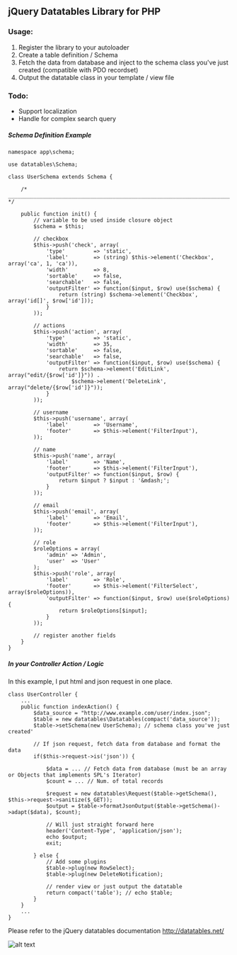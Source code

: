 ## jQuery Datatables Library for PHP

### Usage:
1. Register the library to your autoloader
2. Create a table definition / Schema
3. Fetch the data from database and inject to the schema class you've just created (compatible with PDO recordset)
4. Output the datatable class in your template / view file

### Todo:
- Support localization
- Handle for complex search query

##### Schema Definition Example
~~~
namespace app\schema;

use datatables\Schema;

class UserSchema extends Schema {
    
    /* ______________________________________________________________________ */
    
    public function init() {
        // variable to be used inside closure object
        $schema = $this;
        
        // checkbox
        $this->push('check', array(
            'type'         => 'static',
            'label'        => (string) $this->element('Checkbox', array('ca', 1, 'ca')), 
            'width'        => 8,
            'sortable'     => false,
            'searchable'   => false,
            'outputFilter' => function($input, $row) use($schema) {
                return (string) $schema->element('Checkbox', array('id[]', $row['id']));
            }
        ));
        
        // actions
        $this->push('action', array(
            'type'         => 'static',
            'width'        => 35,
            'sortable'     => false,
            'searchable'   => false,
            'outputFilter' => function($input, $row) use($schema) {
                return $schema->element('EditLink', array("edit/{$row['id']}")) . 
                    $schema->element('DeleteLink', array("delete/{$row['id']}"));
            }
        ));
        
        // username
        $this->push('username', array(
            'label'        => 'Username',
            'footer'       => $this->element('FilterInput'),
        ));
        
        // name
        $this->push('name', array(
            'label'        => 'Name',
            'footer'       => $this->element('FilterInput'),
            'outputFilter' => function($input, $row) {
                return $input ? $input : '&mdash;';
            }
        ));
        
        // email
        $this->push('email', array(
            'label'        => 'Email',
            'footer'       => $this->element('FilterInput'),
        ));
        
        // role
        $roleOptions = array(
            'admin' => 'Admin', 
            'user'  => 'User'
        );
        $this->push('role', array(
            'label'        => 'Role',
            'footer'       => $this->element('FilterSelect', array($roleOptions)),
            'outputFilter' => function($input, $row) use($roleOptions) {
                return $roleOptions[$input];
            }
        ));
        
        // register another fields
    }
}
~~~

##### In your Controller Action / Logic
In this example, I put html and json request in one place.
~~~
class UserController {
    ...
    public function indexAction() {
        $data_source = "http://www.example.com/user/index.json";
        $table = new datatables\Datatables(compact('data_source'));
        $table->setSchema(new UserSchema); // schema class you've just created'
        
        // If json request, fetch data from database and format the data
        if($this->request->is('json')) {
            
            $data = ... // Fetch data from database (must be an array or Objects that implements SPL's Iterator)
            $count = ... // Num. of total records
            
            $request = new datatables\Request($table->getSchema(), $this->request->sanitize($_GET));
            $output = $table->formatJsonOutput($table->getSchema()->adapt($data), $count);
            
            // Will just straight forward here
            header('Content-Type', 'application/json');
            echo $output;
            exit;
            
        } else {
            // Add some plugins
            $table->plug(new RowSelect);
            $table->plug(new DeleteNotification);
            
            // render view or just output the datatable
            return compact('table'); // echo $table;
        }
    }
    ...
}
~~~

Please refer to the jQuery datatables documentation
http://datatables.net/

![alt text](http://s11.postimage.org/44smk42ub/table.png "Screenshot")
